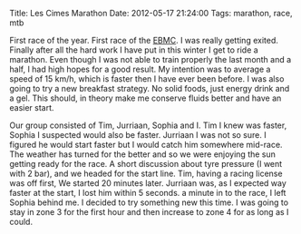 Title: Les Cimes Marathon
Date: 2012-05-17 21:24:00
Tags: marathon, race, mtb

First race of the year. First race of the [EBMC](http://ebmc.info). I was really getting exited. Finally after all the hard work I have put in this winter I get to ride a marathon. Even though I was not able to train properly the last month and a half, I had high hopes for a good result. My intention was to average a speed of 15 km/h, which is faster then I have ever been before. I was also going to try a new breakfast strategy. No solid foods, just energy drink and a gel. This should, in theory make me conserve fluids better and have an easier start.

Our group consisted of Tim, Jurriaan, Sophia and I. Tim I knew was faster, Sophia I suspected would also be faster. Jurriaan I was not so sure. I figured he would start faster but I would catch him somewhere mid-race. The weather has turned for the better and so we were enjoying the sun getting ready for the race. A short discussion about tyre pressure (I went with 2 bar), and we headed for the start line. Tim, having a racing license was off first, We started 20 minutes later. Jurriaan was, as I expected way faster at the start, I lost him within 5 seconds. a minute in to the race, I left Sophia behind me. I decided to try something new this time. I was going to stay in zone 3 for the first hour and then increase to zone 4 for as long as I could. 